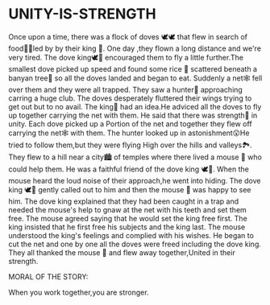 # UNITY-IS-STRENGTH

Once upon a time, there was a flock of doves 🕊️🕊️ that flew in search of food🍞🍚led by by their king 👑. One day ,they flown a long distance and we're very tired. The dove king🕊️👑 encouraged them to fly a little further.The smallest dove picked up speed and found some rice 🍚 scattered beneath a banyan tree🌳 so all the doves landed and began to eat.
Suddenly a net🕸️ fell over them and they were all trapped. They saw a hunter🏹 approaching carring a huge club. The doves desperately fluttered their wings trying to get out but to no avail. The king👑 had an idea.He adviced all the doves to fly up together carrying the net with them. He said that there was strength💪 in unity. Each dove picked up a Portion of the net and together they flew off carrying the net🕸️ with them. The hunter looked up in astonishment😲He tried to follow them,but they were flying High over the hills and valleys🏞️. They flew to a hill near a city🏙️ of temples where there lived a mouse 🐁 who could help them. He was a faithful friend of the dove king 🕊️👑.
When the mouse heard the loud noise of their approach,he went into hiding. The dove king 🕊️👑 gently called out to him and then the mouse 🐁 was happy to see him.
The dove king explained that they had been caught in a trap and needed the mouse's help to gnaw at the net with his teeth and set them free. The mouse agreed saying that he would set the king free first. The king insisted that he first free his subjects and the king last. The mouse understood the king's feelings and complied with his wishes. He began to cut the net and one by one all the doves were freed including the dove king.
They all thanked the mouse 🐁 and flew away together,United in their strength.

MORAL OF THE STORY:

When you work together,you are stronger.
